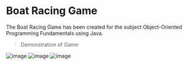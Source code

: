 # Boat Racing Game
The Boat Racing Game has been created for the subject Object-Oriented Programming Fundamentals using Java. 

> Demonstration of Game

![image](https://user-images.githubusercontent.com/106059007/210691515-5105f406-e1cf-464d-b7c7-e0debbc156c4.png)
![image](https://user-images.githubusercontent.com/106059007/210691541-9e958040-99bc-4b0e-8416-0659f1c04690.png)
![image](https://user-images.githubusercontent.com/106059007/210691608-e1052238-7f95-4760-b208-53c65b30e269.png)
